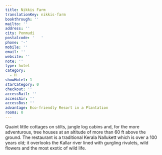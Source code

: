 ```yaml
---
title: Nikkis Farm
translationKey: nikkis-farm
bookthrough: ''
mailto: ''
address: ''
city: Ponmudi
postalcode: '   '
phone: '-'
mobile: ''
email: ''
website: ''
note: ''
type: hotel
category:
  - H
showHotel: 1
starCategory: 0
checkout: ''
accessRail: ''
accessAir: ''
accessBus: ''
advantage: Eco-friendly Resort in a Plantation
rooms: 0
---
```

Quaint little cottages on stilts, jungle log cabins and, for the more adventurous, tree houses at an altitude of more than 60 ft above the ground. The restaurant is a traditional Kerala Nallukett which is over a 100 years old; it overlooks the Kallar river lined with gurgling rivulets, wild flowers and the most exotic of wild life.